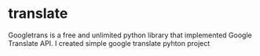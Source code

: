 # translate
Googletrans is a free and unlimited python library that implemented Google Translate API.
I created simple google translate pyhton project
